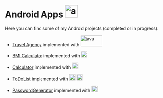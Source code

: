 # Android Apps <img src="https://www.svgrepo.com/show/184140/android.svg" alt="android" width="40" height="40"/>

Here you can find some of my Android projects (completed or in progress).

- [Travel Agency](https://github.com/NikolaosProgios/TravelAgency) implemented with <img src="https://seeklogo.com/images/J/java-logo-41D4155FC3-seeklogo.com.png" alt="java" width="70" height="35"/>

- [BMI Calculator](https://github.com/NikolaosProgios/BMICalculator) implemented with <img src="https://www.clipartmax.com/png/full/238-2381243_safeness-kotlin-android-logo.png" alt="kotlin" width="20" height="20"/>

- [Calculator](https://github.com/NikolaosProgios/Calculator) implemented with <img src="https://www.clipartmax.com/png/full/238-2381243_safeness-kotlin-android-logo.png" alt="kotlin" width="20" height="20"/>

- [ToDoList](https://github.com/NikolaosProgios/ToDoList) implemented with <img src="https://www.clipartmax.com/png/full/238-2381243_safeness-kotlin-android-logo.png" alt="kotlin" width="20" height="20"/> [<img src="https://upload.wikimedia.org/wikipedia/commons/9/97/Sqlite-square-icon.svg" alt="Sqlite" width="20" height="20"/>](https://github.com/NikolaosProgios/ToDoList)

- [PasswordGenerator](https://github.com/NikolaosProgios/PasswordGenerator) implemented with <img src="https://www.clipartmax.com/png/full/238-2381243_safeness-kotlin-android-logo.png" alt="kotlin" width="20" height="20"/>
